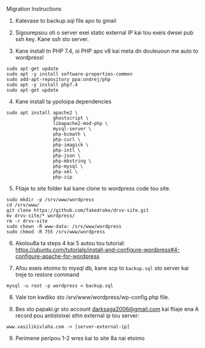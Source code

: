 Migration Instructions

1. Katevase to backup.sql file apo to gmail

2. Sigourepsou oti o server exei static external IP kai tou exeis dwsei pub ssh key. Kane ssh sto server.

3. Kane install tn PHP 7.4, oi PHP apo v8 kai meta dn douleuoun me auto to wordpress!
```
sudo apt-get update
sudo apt -y install software-properties-common
sudo add-apt-repository ppa:ondrej/php
sudo apt -y install php7.4
sudo apt-get update
```

4. Kane install ta ypoloipa dependencies
```
sudo apt install apache2 \
                 ghostscript \
                 libapache2-mod-php \
                 mysql-server \
                 php-bcmath \
                 php-curl \
                 php-imagick \
                 php-intl \
                 php-json \
                 php-mbstring \
                 php-mysql \
                 php-xml \
                 php-zip
```

5. Ftiaje to site folder kai kane clone to wordpress code tou site.
```
sudo mkdir -p /srv/www/wordpress
cd /srv/www/
git clone https://github.com/fakedrake/drvv-site.git
mv drvv-site/* wordpress/
rm -r drvv-site
sudo chown -R www-data: /srv/www/wordpress
sudo chmod -R 755 /srv/www/wordpress
```

6. Akolou8a ta steps 4 kai 5 autou tou tutorial: https://ubuntu.com/tutorials/install-and-configure-wordpress#4-configure-apache-for-wordpress 

7. Afou exeis etoimo to mysql db, kane scp to `backup.sql` sto server kai treje to restore command
```
mysql -u root -p wordpress < backup.sql
```

8. Vale ton kwdiko sto /srv/www/wordpress/wp-config.php file.

8. Bes sto papaki.gr sto account darksaga2006@gmail.com kai ftiaje ena A record pou antistoixei sthn external ip tou server:
```
www.vasilikivlaha.com -> [server-external-ip]
```

9. Perimene peripou 1-2 wres kai to site 8a nai etoimo

